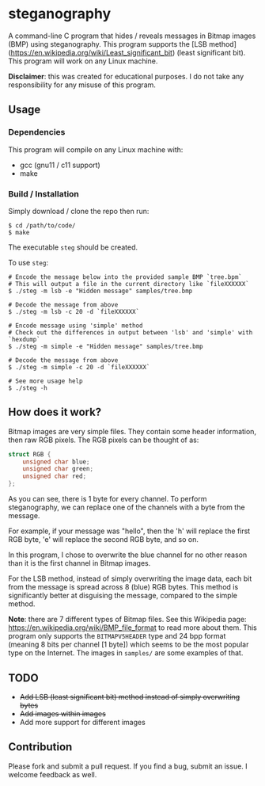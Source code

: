 # steganography
A command-line C program that hides / reveals messages in Bitmap images (BMP)
using steganography. This program supports the [LSB method]
(https://en.wikipedia.org/wiki/Least_significant_bit) (least significant bit).
This program will work on any Linux machine.

**Disclaimer**: this was created for educational purposes. I do not take any
responsibility for any misuse of this program.

## Usage

### Dependencies

This program will compile on any Linux machine with:

 - gcc (gnu11 / c11 support)
 - make

### Build / Installation

Simply download / clone the repo then run:

```shell
$ cd /path/to/code/
$ make
```

The executable `steg` should be created.

To use `steg`:

```shell
# Encode the message below into the provided sample BMP `tree.bpm`
# This will output a file in the current directory like `fileXXXXXX`
$ ./steg -m lsb -e "Hidden message" samples/tree.bmp

# Decode the message from above
$ ./steg -m lsb -c 20 -d `fileXXXXXX`

# Encode message using 'simple' method
# Check out the differences in output between 'lsb' and 'simple' with `hexdump`
$ ./steg -m simple -e "Hidden message" samples/tree.bmp

# Decode the message from above
$ ./steg -m simple -c 20 -d `fileXXXXXX`

# See more usage help
$ ./steg -h
```

## How does it work?

Bitmap images are very simple files. They contain some header information, then
raw RGB pixels. The RGB pixels can be thought of as:

```c
struct RGB {
	unsigned char blue;
	unsigned char green;
	unsigned char red;
};
```

As you can see, there is 1 byte for every channel. To perform steganography, we
can replace one of the channels with a byte from the message.

For example, if your message was "hello", then the 'h' will replace the first
RGB byte, 'e' will replace the second RGB byte, and so on.

In this program, I chose to overwrite the blue channel for no other reason than
it is the first channel in Bitmap images.

For the LSB method, instead of simply overwriting the image data, each bit from
the message is spread across 8 (blue) RGB bytes. This method is significantly
better at disguising the message, compared to the simple method.

**Note**: there are 7 different types of Bitmap files. See this Wikipedia page:
https://en.wikipedia.org/wiki/BMP_file_format to read more about them.
This program only supports the `BITMAPV5HEADER` type and 24 bpp format (meaning
8 bits per channel [1 byte]) which seems to be the most popular type on the
Internet. The images in `samples/` are some examples of that.

## TODO

 - ~~Add LSB (least significant bit) method instead of simply overwriting
 bytes~~
 - ~~Add images within images~~
 - Add more support for different images

## Contribution

Please fork and submit a pull request. If you find a bug, submit an issue. I welcome feedback as well.
